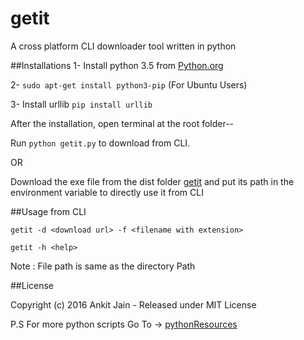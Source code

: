 # getit
A cross platform CLI downloader tool written in python

##Installations
1- Install python 3.5 from [Python.org](https://www.python.org)

2- `sudo apt-get install python3-pip` (For Ubuntu Users)

3- Install urllib `pip install urllib`

After the installation, open terminal at the root folder--

Run `python getit.py` to download from CLI.

OR

Download the exe file from the dist folder [getit](https://github.com/ankitjain28may/getit/tree/master/dist) and put its path in the environment variable to directly use it from CLI

##Usage from CLI

` getit -d <download url> -f <filename with extension> `

` getit -h <help> `

Note : File path is same as the directory Path

##License

Copyright (c) 2016 Ankit Jain - Released under MIT License

P.S For more python scripts Go To -> [pythonResources](https://github.com/ankitjain28may/pythonResources)

